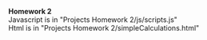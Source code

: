<b>Homework 2</b><br>
Javascript is in "Projects Homework 2/js/scripts.js"<br>
Html is in "Projects Homework 2/simpleCalculations.html"
